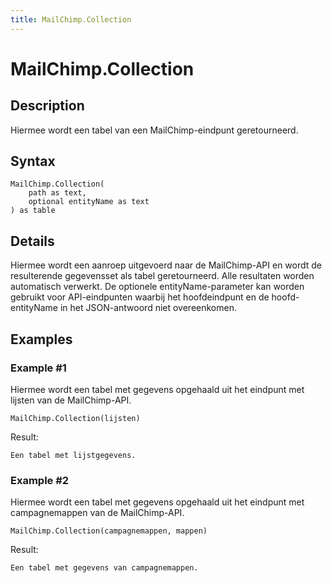 ```yaml
---
title: MailChimp.Collection
---
```


# MailChimp.Collection


## Description

Hiermee wordt een tabel van een MailChimp-eindpunt geretourneerd.


## Syntax

```powerquery
MailChimp.Collection(
    path as text,
    optional entityName as text
) as table
```


## Details

Hiermee wordt een aanroep uitgevoerd naar de MailChimp-API en wordt de resulterende gegevensset als tabel geretourneerd. Alle resultaten worden automatisch verwerkt. De optionele entityName-parameter kan worden gebruikt voor API-eindpunten waarbij het hoofdeindpunt en de hoofd-entityName in het JSON-antwoord niet overeenkomen.


## Examples

### Example #1 
Hiermee wordt een tabel met gegevens opgehaald uit het eindpunt met lijsten van de MailChimp-API.
```powerquery
MailChimp.Collection(lijsten)
```

Result: 
```powerquery
Een tabel met lijstgegevens.
```


### Example #2 
Hiermee wordt een tabel met gegevens opgehaald uit het eindpunt met campagnemappen van de MailChimp-API.
```powerquery
MailChimp.Collection(campagnemappen, mappen)
```

Result: 
```powerquery
Een tabel met gegevens van campagnemappen.
```



